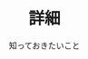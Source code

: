 ﻿---
widget: featurette
headless: true
active: true
weight: 42

title: 詳細
subtitle: 知っておきたいこと

feature:
  - icon: scroll
    icon_pack: fas
    name: 申し込む
    description: 申込書を近日公開予定
  - icon: calendar
    icon_pack: fas
    name: 日付
    description: 2023年10月13日 - 2024年2月23日（変更になる場合があります）
  - icon: yen-sign
    icon_pack: fas
    name: 学費
    description: 講義期間：53万円　｜　アウトリーチ期間：35万円程度（アウトリーチ先による）

---
